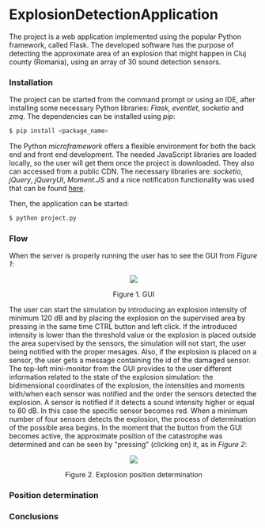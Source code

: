 # ExplosionDetectionApplication

The project is a web application implemented using the popular Python framework, called Flask. The developed software has the purpose of detecting the approximate area of an explosion that might happen in Cluj county (Romania), using an array of 30 sound detection sensors. 

### Installation

The project can be started from the command prompt or using an IDE, after installing some necessary Python libraries: *Flask*, *eventlet*, *socketio* and *zmq*. The dependencies can be installed using *pip*:

```sh
$ pip install <package_name>
```

The Python *microframework* offers a flexible environment for both the back end and front end development. The needed JavaScript libraries are loaded locally, so the user will get them once the project is downloaded. They also can accessed from a public CDN. The necessary libraries are: *socketio*, *jQuery*, *jQueryUI*, *Moment.JS* and a nice notification functionality was used that can be found [here](http://tympanus.net/codrops/2014/07/23/notification-styles-inspiration/).

Then, the application can be started:

```sh
$ python project.py
```

### Flow

When the server is properly running the user has to see the GUI from *Figure 1*:

<p align="center">
  <img src="https://github.com/ghele/ExplosionDetectionApplication/blob/master/captures/GUI.PNG" align="middle"></img>
</p>
<p align="center">Figure 1. GUI</p>

The user can start the simulation by introducing an explosion intensity of minimum 120 dB and by placing the explosion on the supervised area by pressing in the same time CTRL button and left click.
If the introduced intensity is lower than the threshold value or the explosion is placed outside the area supervised by the sensors, the simulation will not start, the user being notified with the proper mesages. Also, if the explosion is placed on a sensor, the user gets a message containing the id of the damaged sensor.
The top-left mini-monitor from the GUI provides to the user different information related to the state of the explosion simulation:
the bidimensional coordinates of the explosion, the intensities and moments with/when each sensor was notified and the order the sensors detected the explosion.
A sensor is notified if it detects a sound intensity higher or equal to 80 dB. In this case the specific sensor becomes red. When a minimum number of four sensors detects the explosion, the process of determination of the possible area begins. In the moment that the button from the GUI becomes active, the approximate position of the catastrophe was determined and can be seen by "pressing" (clicking on) it, as  in *Figure 2*:

<p align="center">
  <img src="https://github.com/ghele/ExplosionDetectionApplication/blob/master/captures/explosion-detection.PNG"/>
</p>
<p align="center">Figure 2. Explosion position determination</p>

### Position determination

### Conclusions


